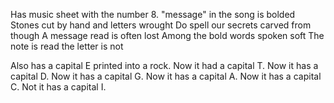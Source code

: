 Has music sheet with the number 8.
"message" in the song is bolded
Stones cut by hand and letters wrought
Do spell our secrets carved from though
A message read is often lost
Among the bold words spoken soft
The note is read the letter is not

Also has a capital E printed into a rock.
Now it had a capital T.
Now it has a capital D.
Now it has a capital G.
Now it has a capital A.
Now it has a capital C.
Not it has a capital I.